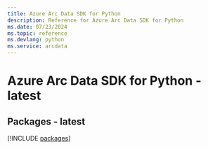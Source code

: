 ```yaml
---
title: Azure Arc Data SDK for Python
description: Reference for Azure Arc Data SDK for Python
ms.date: 07/23/2024
ms.topic: reference
ms.devlang: python
ms.service: arcdata
---
```

# Azure Arc Data SDK for Python - latest
## Packages - latest
[!INCLUDE [packages](arc-data-index.md)]